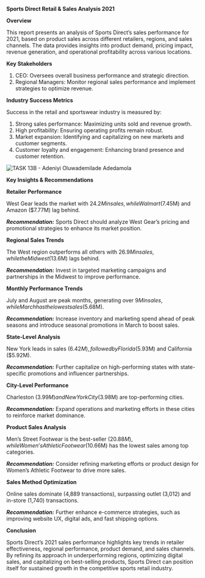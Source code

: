 **Sports Direct Retail & Sales Analysis 2021**

**Overview**

This report presents an analysis of Sports Direct’s sales performance for 2021, based on product sales across different retailers, regions, and sales channels. The data provides insights into product demand, pricing impact, revenue generation, and operational profitability across various locations.

**Key Stakeholders**

1. CEO: Oversees overall business performance and strategic direction.
2. Regional Managers: Monitor regional sales performance and implement strategies to optimize revenue.

**Industry Success Metrics**

Success in the retail and sportswear industry is measured by:

1. Strong sales performance: Maximizing units sold and revenue growth.
2. High profitability: Ensuring operating profits remain robust.
3. Market expansion: Identifying and capitalizing on new markets and customer segments.
4. Customer loyalty and engagement: Enhancing brand presence and customer retention.


![TASK 13B - Adeniyi Oluwademilade Adedamola](https://github.com/user-attachments/assets/f3edb111-620e-4afa-b5d7-5a9371d6f5d7)


**Key Insights & Recommendations**

**Retailer Performance**

West Gear leads the market with $24.2M in sales, while Walmart ($7.45M) and Amazon ($7.77M) lag behind.

_**Recommendation:**_ Sports Direct should analyze West Gear’s pricing and promotional strategies to enhance its market position.

**Regional Sales Trends**

The West region outperforms all others with $26.9M in sales, while the Midwest ($13.6M) lags behind.

_**Recommendation:**_ Invest in targeted marketing campaigns and partnerships in the Midwest to improve performance.

**Monthly Performance Trends**

July and August are peak months, generating over $9M in sales, while March has the lowest sales ($5.68M).

_**Recommendation:**_ Increase inventory and marketing spend ahead of peak seasons and introduce seasonal promotions in March to boost sales.

**State-Level Analysis**

New York leads in sales ($6.42M), followed by Florida ($5.93M) and California ($5.92M).

_**Recommendation:**_ Further capitalize on high-performing states with state-specific promotions and influencer partnerships.

**City-Level Performance**

Charleston ($3.99M) and New York City ($3.98M) are top-performing cities.

_**Recommendation:**_ Expand operations and marketing efforts in these cities to reinforce market dominance.

**Product Sales Analysis**

Men’s Street Footwear is the best-seller ($20.88M), while Women’s Athletic Footwear ($10.66M) has the lowest sales among top categories.

_**Recommendation:**_ Consider refining marketing efforts or product design for Women’s Athletic Footwear to drive more sales.

**Sales Method Optimization**

Online sales dominate (4,889 transactions), surpassing outlet (3,012) and in-store (1,740) transactions.

_**Recommendation:**_ Further enhance e-commerce strategies, such as improving website UX, digital ads, and fast shipping options.

**Conclusion**

Sports Direct’s 2021 sales performance highlights key trends in retailer effectiveness, regional performance, product demand, and sales channels. By refining its approach in underperforming regions, optimizing digital sales, and capitalizing on best-selling products, Sports Direct can position itself for sustained growth in the competitive sports retail industry.

